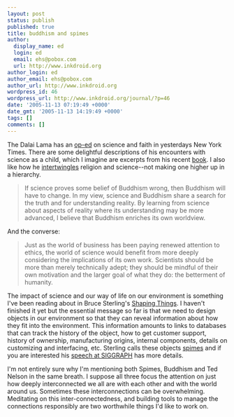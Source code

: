 ```yaml
---
layout: post
status: publish
published: true
title: buddhism and spimes
author:
  display_name: ed
  login: ed
  email: ehs@pobox.com
  url: http://www.inkdroid.org
author_login: ed
author_email: ehs@pobox.com
author_url: http://www.inkdroid.org
wordpress_id: 46
wordpress_url: http://www.inkdroid.org/journal/?p=46
date: '2005-11-13 07:19:49 +0000'
date_gmt: '2005-11-13 14:19:49 +0000'
tags: []
comments: []
---
```


<p>The Dalai Lama has an <a href="http://www.nytimes.com/2005/11/12/opinion/12dalai.html">op-ed</a> on science and faith in yesterdays New York Times. There are some delightful descriptions of his encounters with science as a child, which I imagine are excerpts from his recent <a href="http://www.amazon.com/exec/obidos/tg/detail/-/076792066X">book</a>. I also like how he <a href="http://www.mozilla.org/blue-sky/misc/199805/">intertwingles</a> religion and science--not making one higher up in a hierarchy.</p>
<blockquote><p>If science proves some belief of Buddhism wrong, then Buddhism will have to change. In my view, science and Buddhism share a search for the truth and for understanding reality. By learning from science about aspects of reality where its understanding may be more advanced, I believe that Buddhism enriches its own worldview.</p></blockquote>
<p>And the converse:</p>
<blockquote><p>Just as the world of business has been paying renewed attention to ethics, the world of science would benefit from more deeply considering the implications of its own work. Scientists should be more than merely technically adept; they should be mindful of their own motivation and the larger goal of what they do: the betterment of humanity.</p></blockquote>
<p>The impact of science and our way of life on our environment is something I've been reading about in Bruce Sterling's <a href="http://www.amazon.com/exec/obidos/tg/detail/-/0262693267/qid=1131890069/sr=8-2/ref=pd_bbs_2/102-2855265-7932924">Shaping Things</a>. I haven't finished it yet but the essential message so far is that we need to design objects in our environment so that they can reveal information about how they fit into the environment. This information amounts to links to databases that can track the history of the object, how to get customer support, history of ownership, manufacturing origins, internal components, details on customizing and interfacing, etc. Sterling calls these objects <a href="http://en.wikipedia.org/wiki/Spime">spimes</a> and if you are interested his <a href="http://web.archive.org/web/20110629073810/http://www.boingboing.net:80/images/blobjects.htm">speech at SIGGRAPH</a> has more details.</p>
<p>I'm not entirely sure why I'm mentioning both Spimes, Buddhism and Ted Nelson in the same breath. I suppose all three focus the attention on just how deeply interconnected we all are with each other and with the world around us. Sometimes these interconnections can be overwhelming. Meditating on this inter-connectedness, and building tools to manage the connections responsibly are two worthwhile things I'd like to work on.</p>
